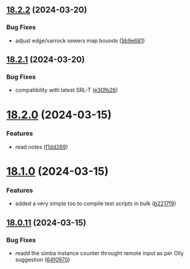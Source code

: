 ## [18.2.2](https://github.com/Torwent/WaspLib/compare/v18.2.1...v18.2.2) (2024-03-20)


### Bug Fixes

* adjust edge/varrock sewers map bounds ([5b9e681](https://github.com/Torwent/WaspLib/commit/5b9e681c0a57c3709b42ab8e61735de6f4dae302))



## [18.2.1](https://github.com/Torwent/WaspLib/compare/v18.2.0...v18.2.1) (2024-03-20)


### Bug Fixes

* compatibility with latest SRL-T ([e30fb26](https://github.com/Torwent/WaspLib/commit/e30fb26c36fc7e8a7282226eefd9fee91369be35))



# [18.2.0](https://github.com/Torwent/WaspLib/compare/v18.1.0...v18.2.0) (2024-03-15)


### Features

* read notes ([f1dd269](https://github.com/Torwent/WaspLib/commit/f1dd2698014e38166db42f72fcc412bf6cc614ce))



# [18.1.0](https://github.com/Torwent/WaspLib/compare/v18.0.11...v18.1.0) (2024-03-15)


### Features

* added a very simple too to compile test scripts in bulk ([b2217f9](https://github.com/Torwent/WaspLib/commit/b2217f97bcae4922258aa496178b9aa25457b09c))



## [18.0.11](https://github.com/Torwent/WaspLib/compare/v18.0.10...v18.0.11) (2024-03-15)


### Bug Fixes

* readd the simba instance counter throught remote input as per Olly suggestion ([64f0970](https://github.com/Torwent/WaspLib/commit/64f097095799b809be7b53285e1dbb283c0f051f))



